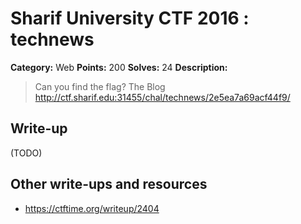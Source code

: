 # Sharif University CTF 2016 : technews

**Category:** Web
**Points:** 200
**Solves:** 24
**Description:**

> Can you find the flag? The Blog <http://ctf.sharif.edu:31455/chal/technews/2e5ea7a69acf44f9/>


## Write-up

(TODO)

## Other write-ups and resources

* <https://ctftime.org/writeup/2404>
